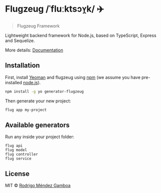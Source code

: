 # Flugzeug /ˈfluːktsɔʏ̯k/ ✈️

> Flugzeug Framework

Lightweight backend framework for Node.js, based on TypeScript, Express and Sequelize.

More details: [Documentation](generators/app/templates/docs/Framework.md)

## Installation

First, install [Yeoman](http://yeoman.io) and flugzeug using [npm](https://www.npmjs.com/) (we assume you have pre-installed [node.js](https://nodejs.org/)).

```bash
npm install -g yo generator-flugzeug
```

Then generate your new project:

```bash
flug app my-project
```

## Available generators

Run any inside your project folder:

```
flug api
flug model
flug controller
flug service
```

## License

MIT © [Rodrigo Méndez Gamboa](http://rodrigomendez.me)
